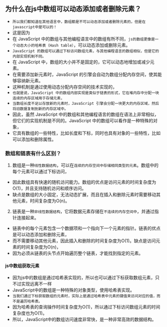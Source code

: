 ## 为什么在js中数组可以动态添加或者删除元素？
* `所以我们都知道在其他语言中，数组都是不可以动态添加或者删除元素的，但是在javascript中是可以的！`
* 这是因为
* 在 JavaScript 中的数组与其他编程语言中的数组有所不同，`js的数组更像是一个动态大小的哈希表（Hash table）`，可以动态添加或删除元素。
* `JavaScript 的数组可以通过下标访问数组元素，与其他编程语言的数组相似，但是它的内部实现机制不同。`
* 在 JavaScript 中，数组的大小并不是固定的，它可以动态地增加或减少元素。
* 在需要添加新元素时，JavaScript 的引擎会自动为数组分配内存空间，使其能够容纳新元素。
* 这种机制是通过使用动态分配内存空间的技术实现的，
* `也就是说，JavaScript 中的数组内部实现是类似于链表的形式，它在堆内存中分配一块连续的内存区域用于存储元素，`
* `当数组长度不足以存放新的元素时，JavaScript 引擎会分配一块更大的内存区域，然后将旧数据复制到新的内存区域中。`
* 因此，虽然 JavaScript 中的数组和其他编程语言的数组在语法上非常相似，但它们的实现机制是不同的。JavaScript 中的数组可以看作是一种特殊的对象，
* 它具有数组的一些特性，比如长度和下标，同时也具有对象的一些特性，比如可以添加和删除属性。

### 数组和链表有什么区别？
1. 数组是一种`线性数据结构`，可以在`连续的内存空间中存储相同类型的元素`。数组中的每个元素可以通过下标访问，
* 因此数组具有快速的随机访问能力。数组的优点是访问元素的时间复杂度为O(1)，并且支持随机访问和顺序访问。
* 缺点是数组的大小固定，无法动态扩展，而且在插入和删除元素时需要移动其他元素，时间复杂度为O(n)。
 
2. 链表是一种`非线性数据结构`，它将数据元素存储在`不连续的内存空间中`，并通过指针连接起来。
* 链表中的每个元素包含一个数据项和一个指向下一个元素的指针。链表的优点是可以动态添加和删除元素，
* 而不需要移动其他元素，因此插入和删除的时间复杂度为O(1)。缺点是访问元素的时间复杂度为O(n)，
* 因为必须从链表的头节点开始遍历整个链表，才能找到指定的元素。

#### js中数组获取元素
* 因为js中的数组是通过哈希表实现的，所以也可以通过下标获取数组元素，只不过实现远离不一样
* JavaScript中的数组是一种特殊的对象类型，使用哈希表实现。
* `当我们通过下标获取数组的元素时，实际上是通过哈希表中元素的键值来访问对应的值，而不是遍历哈希表。`
* 因为哈希表的查询操作时间复杂度为O(1)，所以通过下标访问数组元素的时间复杂度也为O(1)。
* 所以，JavaScript中的数组访问速度非常快，是一种非常高效的数据结构。

